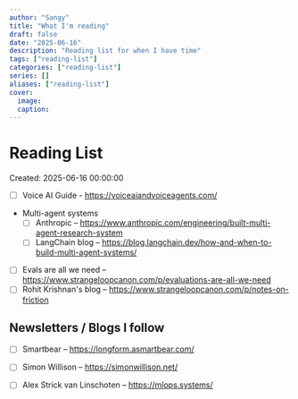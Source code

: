 ```yaml
---
author: "Sangy"
title: "What I'm reading"
draft: false
date: "2025-06-16"
description: "Reading list for when I have time"
tags: ["reading-list"]
categories: ["reading-list"]
series: []
aliases: ["reading-list"]
cover:
  image: 
  caption: 
---
```


# Reading List

Created: 2025-06-16 00:00:00


- [ ] Voice AI Guide - https://voiceaiandvoiceagents.com/

- Multi-agent systems
  - [ ] Anthropic – https://www.anthropic.com/engineering/built-multi-agent-research-system
  - [ ] LangChain blog – https://blog.langchain.dev/how-and-when-to-build-multi-agent-systems/

- [ ] Evals are all we need – https://www.strangeloopcanon.com/p/evaluations-are-all-we-need
- [ ] Rohit Krishnan's blog – https://www.strangeloopcanon.com/p/notes-on-friction

## Newsletters / Blogs I follow

- [ ] Smartbear – https://longform.asmartbear.com/
- [ ] Simon Willison – https://simonwillison.net/
- [ ] Alex Strick van Linschoten – https://mlops.systems/

